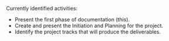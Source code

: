 Currently identified activities:

*  Present the first phase of documentation (this).
*  Create and present the Initiation and Planning for the project.
*  Identify the project tracks that will produce the deliverables.
